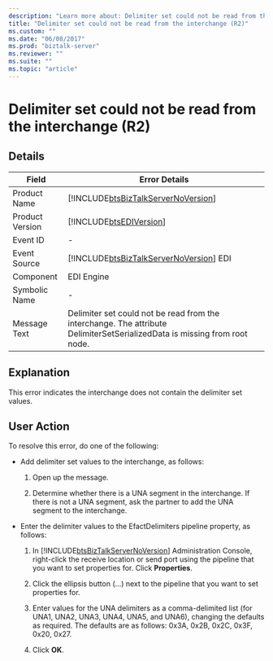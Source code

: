 ```yaml
---
description: "Learn more about: Delimiter set could not be read from the interchange (R2)"
title: "Delimiter set could not be read from the interchange (R2)"
ms.custom: ""
ms.date: "06/08/2017"
ms.prod: "biztalk-server"
ms.reviewer: ""
ms.suite: ""
ms.topic: "article"
---
```

# Delimiter set could not be read from the interchange (R2)
## Details  

|    Field        |                                      Error Details                                                                        |
|-----------------|---------------------------------------------------------------------------------------------------------------------------|
|  Product Name   |                    [!INCLUDE[btsBizTalkServerNoVersion](../includes/btsbiztalkservernoversion-md.md)]                     |
| Product Version |                                [!INCLUDE[btsEDIVersion](../includes/btsediversion-md.md)]                                 |
|    Event ID     |                                                             -                                                             |
|  Event Source   |                  [!INCLUDE[btsBizTalkServerNoVersion](../includes/btsbiztalkservernoversion-md.md)] EDI                   |
|    Component    |                                                        EDI Engine                                                         |
|  Symbolic Name  |                                                             -                                                             |
|  Message Text   | Delimiter set could not be read from the interchange. The attribute DelimiterSetSerializedData is missing from root node. |

## Explanation  
 This error indicates the interchange does not contain the delimiter set values.  

## User Action  
 To resolve this error, do one of the following:  

- Add delimiter set values to the interchange, as follows:  

  1.  Open up the message.  

  2.  Determine whether there is a UNA segment in the interchange. If there is not a UNA segment, ask the partner to add the UNA segment to the interchange.  

- Enter the delimiter values to the EfactDelimiters pipeline property, as follows:  

  1. In [!INCLUDE[btsBizTalkServerNoVersion](../includes/btsbiztalkservernoversion-md.md)] Administration Console, right-click the receive location or send port using the pipeline that you want to set properties for. Click **Properties**.  

  2. Click the ellipsis button (…) next to the pipeline that you want to set properties for.  

  3. Enter values for the UNA delimiters as a comma-delimited list (for UNA1, UNA2, UNA3, UNA4, UNA5, and UNA6), changing the defaults as required. The defaults are as follows: 0x3A, 0x2B, 0x2C, 0x3F, 0x20, 0x27.  

  4. Click **OK**.
